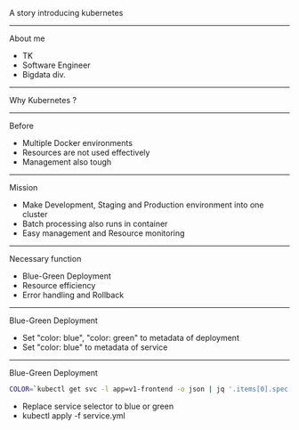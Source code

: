 A story introducing kubernetes

---

About me

- TK
- Software Engineer
- Bigdata div.

---

Why Kubernetes ?

---

Before

- Multiple Docker environments
- Resources are not used effectively
- Management also tough

---

Mission

- Make Development, Staging and Production environment into one cluster
- Batch processing also runs in container
- Easy management and Resource monitoring

---

Necessary function

- Blue-Green Deployment
- Resource efficiency
- Error handling and Rollback

---

Blue-Green Deployment

- Set "color: blue", "color: green" to metadata of deployment
- Set "color: blue" to metadata of service

---

Blue-Green Deployment

```bash
COLOR=`kubectl get svc -l app=v1-frontend -o json | jq '.items[0].spec.selector.color' -r`
```

- Replace service selector to blue or green
- kubectl apply -f service.yml


